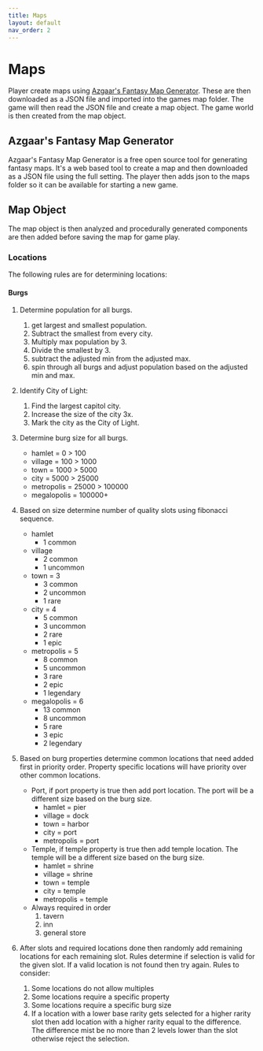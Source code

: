```yaml
---
title: Maps
layout: default
nav_order: 2
---
```

# Maps

Player create maps using [Azgaar's Fantasy Map Generator](https://azgaar.github.io/Fantasy-Map-Generator/). These are then downloaded as a JSON file and imported into the games map folder. The game will then read the JSON file and create a map object. The game world is then created from the map object.

## Azgaar's Fantasy Map Generator

Azgaar's Fantasy Map Generator is a free open source tool for generating fantasy maps. It's a web based tool to create a map and then downloaded as a JSON file using the full setting. The player then adds json to the maps folder so it can be available for starting a new game.

## Map Object

The map object is then analyzed and procedurally generated components are then added before saving the map for game play.

### Locations

The following rules are for determining locations:

#### Burgs

1. Determine population for all burgs.
   1. get largest and smallest population.
   2. Subtract the smallest from every city.
   3. Multiply max population by 3.
   4. Divide the smallest by 3.
   5. subtract the adjusted min from the adjusted max.
   6. spin through all burgs and adjust population based on the adjusted min and max.
2. Identify City of Light:
   1. Find the largest capitol city.
   2. Increase the size of the city 3x.
   3. Mark the city as the City of Light.
3. Determine burg size for all burgs.
   - hamlet = 0 > 100
   - village = 100 > 1000
   - town = 1000 > 5000
   - city = 5000 > 25000
   - metropolis = 25000 > 100000
   - megalopolis = 100000+  
4. Based on size determine number of quality slots using fibonacci sequence.
   - hamlet
     - 1 common
   - village
     - 2 common
     - 1 uncommon
   - town = 3
     - 3 common
     - 2 uncommon
     - 1 rare
   - city = 4
     - 5 common
     - 3 uncommon
     - 2 rare
     - 1 epic
   - metropolis = 5
     - 8 common
     - 5 uncommon
     - 3 rare
     - 2 epic
     - 1 legendary
   - megalopolis = 6
     - 13 common
     - 8 uncommon
     - 5 rare
     - 3 epic
     - 2 legendary
5. Based on burg properties determine common locations that need added first in priority order. Property specific locations will have priority over other common locations.
    - Port, if port property is true then add port location. The port will be a different size based on the burg size.
      - hamlet = pier
      - village = dock
      - town = harbor
      - city = port
      - metropolis = port
    - Temple, if temple property is true then add temple location. The temple will be a different size based on the burg size.
      - hamlet = shrine
      - village = shrine
      - town = temple
      - city = temple
      - metropolis = temple
    - Always required in order
      1. tavern
      2. inn
      3. general store

6. After slots and required locations done then randomly add remaining locations for each remaining slot. Rules determine if selection is valid for the given slot. If a valid location is not found then try again. Rules to consider:
   1. Some locations do not allow multiples
   2. Some locations require a specific property
   3. Some locations require a specific burg size
   4. If a location with a lower base rarity gets selected for a higher rarity slot then add location with a higher rarity equal to the difference. The difference mist be no more than 2 levels lower than the slot otherwise reject the selection.
